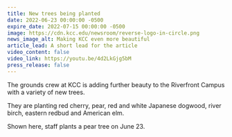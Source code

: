 ```yaml
---
title: New trees being planted
date: 2022-06-23 00:00:00 -0500
expire_date: 2022-07-15 00:00:00 -0500
image: https://cdn.kcc.edu/newsroom/reverse-logo-in-circle.png
news_image_alt: Making KCC even more beautiful
article_lead: A short lead for the article
video_content: false
video_link: https://youtu.be/4d2LkGjg5bM
press_release: false
---
```

The grounds crew at KCC is adding further beauty to the Riverfront Campus with a variety of new trees.

They are planting red cherry, pear, red and white Japanese dogwood, river birch, eastern redbud and American elm.

Shown here, staff plants a pear tree on June 23.

&nbsp;

&nbsp;
